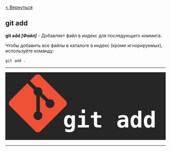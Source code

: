 [< Вернуться](/readme.md)

## **git add**

**git add *[Файл]*** - Добавляет файл в индекс для последующего коммита.

Чтобы добавить все файлы в каталоге в индекс (кроме
игнорируемых), используйте команду:

```bash-
git add .
```

---

![git add](/assets/git%20add.png)

---